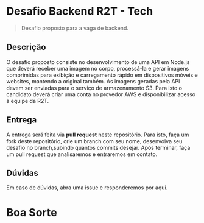 # Desafio Backend R2T - Tech

> Desafio proposto para a vaga de backend.

## Descrição

O desafio proposto consiste no desenvolvimento de uma API em Node.js que deverá receber uma imagem no corpo, processá-la e gerar imagens comprimidas para exibição e carregamento rápido em dispositivos móveis e websites, mantendo a original também. 
As imagens geradas pela API devem ser enviadas para o serviço de armazenamento S3. Para isto o candidato deverá criar uma conta no provedor AWS e disponibilizar acesso à equipe da R2T.

## Entrega

A entrega será feita via **pull request** neste repositório. Para isto, faça um fork deste repositório, crie um branch com seu nome, desenvolva seu desafio no branch,subindo quantos commits desejar. Após terminar, faça um pull request que analisaremos e entraremos em contato.

## Dúvidas

Em caso de dúvidas, abra uma issue e responderemos por aqui. 

# Boa Sorte